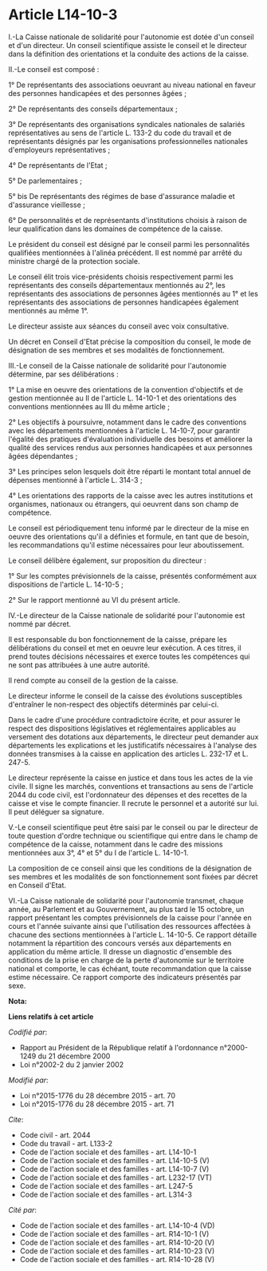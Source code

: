 # Article L14-10-3

I.-La Caisse nationale de solidarité pour l'autonomie est dotée d'un conseil et d'un directeur. Un conseil scientifique
assiste le conseil et le directeur dans la définition des orientations et la conduite des actions de la caisse. 

II.-Le conseil est composé : 

1° De représentants des associations oeuvrant au niveau national en faveur des personnes handicapées et des personnes
âgées ; 

2° De représentants des conseils départementaux ; 

3° De représentants des organisations syndicales nationales de salariés représentatives au sens de l'article L. 133-2 du code
du travail et de représentants désignés par les organisations professionnelles nationales d'employeurs représentatives ; 

4° De représentants de l'Etat ; 

5° De parlementaires ; 

5° bis De représentants des régimes de base d'assurance maladie et d'assurance vieillesse ; 

6° De personnalités et de représentants d'institutions choisis à raison de leur qualification dans les domaines de compétence
de la caisse. 

Le président du conseil est désigné par le conseil parmi les personnalités qualifiées mentionnées à l'alinéa précédent. Il
est nommé par arrêté du ministre chargé de la protection sociale. 

Le conseil élit trois vice-présidents choisis respectivement parmi les représentants des conseils départementaux mentionnés
au 2°, les représentants des associations de personnes âgées mentionnés au 1° et les représentants des associations de
personnes handicapées également mentionnés au même 1°. 

Le directeur assiste aux séances du conseil avec voix consultative. 

Un décret en Conseil d'Etat précise la composition du conseil, le mode de désignation de ses membres et ses modalités de
fonctionnement. 

III.-Le conseil de la Caisse nationale de solidarité pour l'autonomie détermine, par ses délibérations : 

1° La mise en oeuvre des orientations de la convention d'objectifs et de gestion mentionnée au II de l'article L. 14-10-1 et
des orientations des conventions mentionnées au III du même article ; 

2° Les objectifs à poursuivre, notamment dans le cadre des conventions avec les départements mentionnées à l'article L.
14-10-7, pour garantir l'égalité des pratiques d'évaluation individuelle des besoins et améliorer la qualité des services
rendus aux personnes handicapées et aux personnes âgées dépendantes ; 

3° Les principes selon lesquels doit être réparti le montant total annuel de dépenses mentionné à l'article L. 314-3 ; 

4° Les orientations des rapports de la caisse avec les autres institutions et organismes, nationaux ou étrangers, qui
oeuvrent dans son champ de compétence. 

Le conseil est périodiquement tenu informé par le directeur de la mise en oeuvre des orientations qu'il a définies et
formule, en tant que de besoin, les recommandations qu'il estime nécessaires pour leur aboutissement. 

Le conseil délibère également, sur proposition du directeur : 

1° Sur les comptes prévisionnels de la caisse, présentés conformément aux dispositions de l'article L. 14-10-5 ; 

2° Sur le rapport mentionné au VI du présent article. 

IV.-Le directeur de la Caisse nationale de solidarité pour l'autonomie est nommé par décret. 

Il est responsable du bon fonctionnement de la caisse, prépare les délibérations du conseil et met en oeuvre leur exécution.
A ces titres, il prend toutes décisions nécessaires et exerce toutes les compétences qui ne sont pas attribuées à une autre
autorité. 

Il rend compte au conseil de la gestion de la caisse. 

Le directeur informe le conseil de la caisse des évolutions susceptibles d'entraîner le non-respect des objectifs déterminés
par celui-ci. 

Dans le cadre d'une procédure contradictoire écrite, et pour assurer le respect des dispositions législatives et
réglementaires applicables au versement des dotations aux départements, le directeur peut demander aux départements les
explications et les justificatifs nécessaires à l'analyse des données transmises à la caisse en application des articles L.
232-17 et L. 247-5. 

Le directeur représente la caisse en justice et dans tous les actes de la vie civile. Il signe les marchés, conventions et
transactions au sens de l'article 2044 du code civil, est l'ordonnateur des dépenses et des recettes de la caisse et vise le
compte financier. Il recrute le personnel et a autorité sur lui. Il peut déléguer sa signature. 

V.-Le conseil scientifique peut être saisi par le conseil ou par le directeur de toute question d'ordre technique ou
scientifique qui entre dans le champ de compétence de la caisse, notamment dans le cadre des missions mentionnées aux 3°, 4°
et 5° du I de l'article L. 14-10-1. 

La composition de ce conseil ainsi que les conditions de la désignation de ses membres et les modalités de son fonctionnement
sont fixées par décret en Conseil d'Etat. 

VI.-La Caisse nationale de solidarité pour l'autonomie transmet, chaque année, au Parlement et au Gouvernement, au plus tard
le 15 octobre, un rapport présentant les comptes prévisionnels de la caisse pour l'année en cours et l'année suivante ainsi
que l'utilisation des ressources affectées à chacune des sections mentionnées à l'article L. 14-10-5. Ce rapport détaille
notamment la répartition des concours versés aux départements en application du même article. Il dresse un diagnostic
d'ensemble des conditions de la prise en charge de la perte d'autonomie sur le territoire national et comporte, le cas
échéant, toute recommandation que la caisse estime nécessaire. Ce rapport comporte des indicateurs présentés par sexe.

**Nota:**



**Liens relatifs à cet article**

_Codifié par_:

  - Rapport au Président de la République relatif à l'ordonnance n°2000-1249 du 21 décembre 2000
  - Loi n°2002-2 du 2 janvier 2002

_Modifié par_:

  - Loi n°2015-1776 du 28 décembre 2015 - art. 70
  - Loi n°2015-1776 du 28 décembre 2015 - art. 71

_Cite_:

  - Code civil - art. 2044
  - Code du travail - art. L133-2
  - Code de l'action sociale et des familles - art. L14-10-1
  - Code de l'action sociale et des familles - art. L14-10-5 (V)
  - Code de l'action sociale et des familles - art. L14-10-7 (V)
  - Code de l'action sociale et des familles - art. L232-17 (VT)
  - Code de l'action sociale et des familles - art. L247-5
  - Code de l'action sociale et des familles - art. L314-3

_Cité par_:

  - Code de l'action sociale et des familles - art. L14-10-4 (VD)
  - Code de l'action sociale et des familles - art. R14-10-1 (V)
  - Code de l'action sociale et des familles - art. R14-10-20 (V)
  - Code de l'action sociale et des familles - art. R14-10-23 (V)
  - Code de l'action sociale et des familles - art. R14-10-28 (V)
